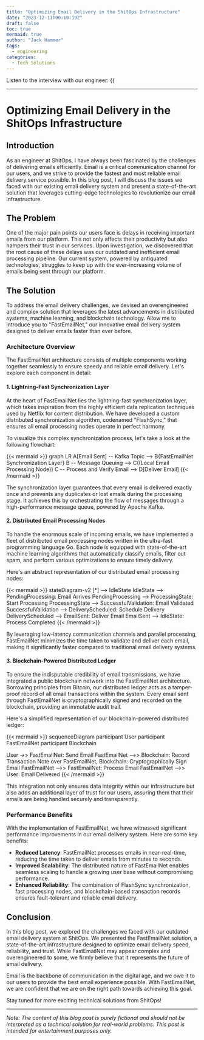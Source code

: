 ```yaml
---
title: "Optimizing Email Delivery in the ShitOps Infrastructure"
date: "2023-12-11T00:10:19Z"
draft: false
toc: true
mermaid: true
author: "Jack Hammer"
tags:
  - engineering
categories:
  - Tech Solutions
---
```


Listen to the interview with our engineer: {{<audio src="https://s3.chaops.de/shitops/podcasts/optimizing-email-delivery-in-the-shitops-infrastructure.mp3" class="audio">}}

---

# Optimizing Email Delivery in the ShitOps Infrastructure

## Introduction

As an engineer at ShitOps, I have always been fascinated by the challenges of delivering emails efficiently. Email is a critical communication channel for our users, and we strive to provide the fastest and most reliable email delivery service possible. In this blog post, I will discuss the issues we faced with our existing email delivery system and present a state-of-the-art solution that leverages cutting-edge technologies to revolutionize our email infrastructure.

## The Problem

One of the major pain points our users face is delays in receiving important emails from our platform. This not only affects their productivity but also hampers their trust in our services. Upon investigation, we discovered that the root cause of these delays was our outdated and inefficient email processing pipeline. Our current system, powered by antiquated technologies, struggles to keep up with the ever-increasing volume of emails being sent through our platform.

## The Solution

To address the email delivery challenges, we devised an overengineered and complex solution that leverages the latest advancements in distributed systems, machine learning, and blockchain technology. Allow me to introduce you to "FastEmailNet," our innovative email delivery system designed to deliver emails faster than ever before.

### Architecture Overview

The FastEmailNet architecture consists of multiple components working together seamlessly to ensure speedy and reliable email delivery. Let's explore each component in detail:

#### 1. Lightning-Fast Synchronization Layer

At the heart of FastEmailNet lies the lightning-fast synchronization layer, which takes inspiration from the highly efficient data replication techniques used by Netflix for content distribution. We have developed a custom distributed synchronization algorithm, codenamed "FlashSync," that ensures all email processing nodes operate in perfect harmony.

To visualize this complex synchronization process, let's take a look at the following flowchart:

{{< mermaid >}}
graph LR
A[Email Sent] -- Kafka Topic --> B{FastEmailNet Synchronization Layer}
B -- Message Queuing --> C((Local Email Processing Node))
C -- Process and Verify Email --> D[Deliver Email]
{{< /mermaid >}}

The synchronization layer guarantees that every email is delivered exactly once and prevents any duplicates or lost emails during the processing stage. It achieves this by orchestrating the flow of messages through a high-performance message queue, powered by Apache Kafka.

#### 2. Distributed Email Processing Nodes

To handle the enormous scale of incoming emails, we have implemented a fleet of distributed email processing nodes written in the ultra-fast programming language Go. Each node is equipped with state-of-the-art machine learning algorithms that automatically classify emails, filter out spam, and perform various optimizations to ensure timely delivery.

Here's an abstract representation of our distributed email processing nodes:

{{< mermaid >}}
stateDiagram-v2
[*] --> IdleState
IdleState --> PendingProcessing: Email Arrives
PendingProcessing --> ProcessingState: Start Processing
ProcessingState --> SuccessfulValidation: Email Validated
SuccessfulValidation --> DeliveryScheduled: Schedule Delivery
DeliveryScheduled --> EmailSent: Deliver Email
EmailSent --> IdleState: Process Completed
{{< /mermaid >}}

By leveraging low-latency communication channels and parallel processing, FastEmailNet minimizes the time taken to validate and deliver each email, making it significantly faster compared to traditional email delivery systems.

#### 3. Blockchain-Powered Distributed Ledger

To ensure the indisputable credibility of email transmissions, we have integrated a public blockchain network into the FastEmailNet architecture. Borrowing principles from Bitcoin, our distributed ledger acts as a tamper-proof record of all email transactions within the system. Every email sent through FastEmailNet is cryptographically signed and recorded on the blockchain, providing an immutable audit trail.

Here's a simplified representation of our blockchain-powered distributed ledger:

{{< mermaid >}}
sequenceDiagram
participant User
participant FastEmailNet
participant Blockchain

User ->> FastEmailNet: Send Email
FastEmailNet -->> Blockchain: Record Transaction
Note over FastEmailNet, Blockchain: Cryptographically Sign Email
FastEmailNet -->> FastEmailNet: Process Email
FastEmailNet -->> User: Email Delivered
{{< /mermaid >}}

This integration not only ensures data integrity within our infrastructure but also adds an additional layer of trust for our users, assuring them that their emails are being handled securely and transparently.

### Performance Benefits

With the implementation of FastEmailNet, we have witnessed significant performance improvements in our email delivery system. Here are some key benefits:

- **Reduced Latency**: FastEmailNet processes emails in near-real-time, reducing the time taken to deliver emails from minutes to seconds.
- **Improved Scalability**: The distributed nature of FastEmailNet enables seamless scaling to handle a growing user base without compromising performance.
- **Enhanced Reliability**: The combination of FlashSync synchronization, fast processing nodes, and blockchain-based transaction records ensures fault-tolerant and reliable email delivery.

## Conclusion

In this blog post, we explored the challenges we faced with our outdated email delivery system at ShitOps. We presented the FastEmailNet solution, a state-of-the-art infrastructure designed to optimize email delivery speed, reliability, and trust. While FastEmailNet may appear complex and overengineered to some, we firmly believe that it represents the future of email delivery.

Email is the backbone of communication in the digital age, and we owe it to our users to provide the best email experience possible. With FastEmailNet, we are confident that we are on the right path towards achieving this goal.

Stay tuned for more exciting technical solutions from ShitOps!

---

*Note: The content of this blog post is purely fictional and should not be interpreted as a technical solution for real-world problems. This post is intended for entertainment purposes only.*